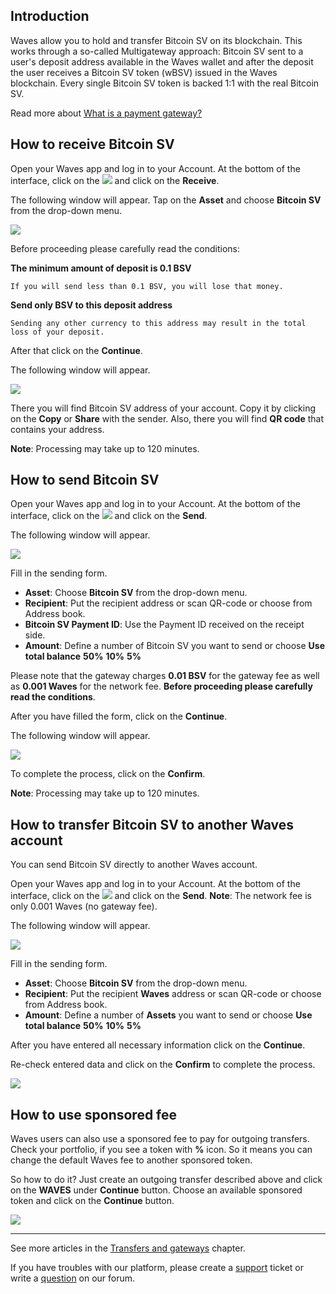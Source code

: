 ## Introduction

Waves allow you to hold and transfer Bitcoin SV on its blockchain. This works through a so-called Multigateway approach: Bitcoin SV sent to a user's deposit address available in the Waves wallet and after the deposit the user receives a Bitcoin SV token \(wBSV\) issued in the Waves blockchain. Every single Bitcoin SV token is backed 1:1 with the real Bitcoin SV.

Read more about [What is a payment gateway?](/waves-client/frequently-asked-questions-faq/transfers-and-gateways/payment-gateway.md)

## How to receive Bitcoin SV

Open your Waves app and log in to your Account.
At the bottom of the interface, click on the ![](/waves-client/mobile-apps/_assets/waves_transfers_ios_01.png) and click on the **Receive**.

The following window will appear. Tap on the **Asset** and choose **Bitcoin SV** from the drop-down menu.

![](/waves-client/mobile-apps/_assets/bitcoin-sv_01.png)

Before proceeding please carefully read the conditions:

**The minimum amount of deposit is 0.1 BSV**
```
If you will send less than 0.1 BSV, you will lose that money.
```
**Send only BSV to this deposit address**
```
Sending any other currency to this address may result in the total loss of your deposit.
```

After that click on the **Continue**.

The following window will appear.

![](/waves-client/mobile-apps/_assets/bitcoin-sv_02.png)

There you will find Bitcoin SV address of your account. Copy it by clicking on the **Copy** or **Share** with the sender. Also, there you will find **QR code** that contains your address.

**Note**: Processing may take up to 120 minutes.

## How to send Bitcoin SV

Open your Waves app and log in to your Account.
At the bottom of the interface, click on the ![](/waves-client/mobile-apps/_assets/waves_transfers_ios_01.png) and click on the **Send**.

The following window will appear.

![](/waves-client/mobile-apps/_assets/bitcoin-sv_03.png)

Fill in the sending form.

* **Asset**: Choose **Bitcoin SV** from the drop-down menu.
* **Recipient**: Put the recipient address or scan QR-code or choose from Address book.
* **Bitcoin SV Payment ID**: Use the Payment ID received on the receipt side.
* **Amount**: Define a number of Bitcoin SV you want to send or choose **Use total balance** **50%** **10%** **5%**

Please note that the gateway charges **0.01 BSV** for the gateway fee as well as **0.001 Waves** for the network fee.
**Before proceeding please carefully read the conditions**.

After you have filled the form, click on the **Continue**.

The following window will appear.

![](/waves-client/mobile-apps/_assets/bitcoin-sv_04.png)

To complete the process, click on the **Confirm**.

**Note**: Processing may take up to 120 minutes.

## How to transfer Bitcoin SV to another Waves account

You can send Bitcoin SV directly to another Waves account.

Open your Waves app and log in to your Account.
At the bottom of the interface, click on the ![](/waves-client/mobile-apps/_assets/waves_transfers_ios_01.png) and click on the **Send**.
**Note**: The network fee is only 0.001 Waves \(no gateway fee\).

The following window will appear.

![](/waves-client/mobile-apps/_assets/bitcoin-sv_05.png)

Fill in the sending form.

* **Asset**: Choose **Bitcoin SV** from the drop-down menu.
* **Recipient**: Put the recipient **Waves** address or scan QR-code or choose from Address book.
* **Amount**: Define a number of **Assets** you want to send or choose **Use total balance** **50%** **10%** **5%**

After you have entered all necessary information click on the **Continue**.

Re-check entered data and click on the **Confirm** to complete the process.

![](/waves-client/mobile-apps/_assets/bitcoin-sv_06.png)

## How to use sponsored fee

Waves users can also use a sponsored fee to pay for outgoing transfers. Check your portfolio, if you see a token with **%** icon. So it means you can change the default Waves fee to another sponsored token.

So how to do it? Just create an outgoing transfer described above and click on the **WAVES** under **Continue** button.
Choose an available sponsored token and click on the **Continue** button.

![](/waves-client/mobile-apps/_assets/transaction_fee.png)

___

See more articles in the [Transfers and gateways](/waves-client/mobile-apps/iOS/wallet-management.md) chapter.

If you have troubles with our platform, please create a [support](https://support.wavesplatform.com/) ticket or write a [question](https://forum.wavesplatform.com/) on our forum.
